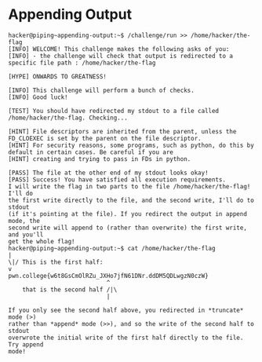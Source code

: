# Appending Output
    hacker@piping~appending-output:~$ /challenge/run >> /home/hacker/the-flag
    [INFO] WELCOME! This challenge makes the following asks of you:
    [INFO] - the challenge will check that output is redirected to a specific file path : /home/hacker/the-flag

    [HYPE] ONWARDS TO GREATNESS!

    [INFO] This challenge will perform a bunch of checks.
    [INFO] Good luck!

    [TEST] You should have redirected my stdout to a file called /home/hacker/the-flag. Checking...

    [HINT] File descriptors are inherited from the parent, unless the FD_CLOEXEC is set by the parent on the file descriptor.
    [HINT] For security reasons, some programs, such as python, do this by default in certain cases. Be careful if you are
    [HINT] creating and trying to pass in FDs in python.

    [PASS] The file at the other end of my stdout looks okay!
    [PASS] Success! You have satisfied all execution requirements.
    I will write the flag in two parts to the file /home/hacker/the-flag! I'll do 
    the first write directly to the file, and the second write, I'll do to stdout 
    (if it's pointing at the file). If you redirect the output in append mode, the 
    second write will append to (rather than overwrite) the first write, and you'll 
    get the whole flag!
    hacker@piping~appending-output:~$ cat /home/hacker/the-flag
    | 
    \|/ This is the first half:
    v 
    pwn.college{w6t8GsCmOlRZu_JXHo7jfN61DNr.ddDM5QDLwgzN0czW}
                                ^
        that is the second half /|\
                                |

    If you only see the second half above, you redirected in *truncate* mode (>) 
    rather than *append* mode (>>), and so the write of the second half to stdout 
    overwrote the initial write of the first half directly to the file. Try append 
    mode!
##     